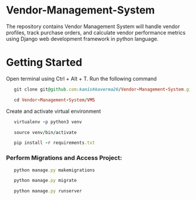 # Vendor-Management-System
The repository contains Vendor Management System will handle vendor profiles, track purchase orders, and calculate vendor performance metrics using Django web development framework in python language.

# Getting Started
Open terminal using Ctrl + Alt + T. Run the following command
```ruby 
   git clone git@github.com:kanishkaverma26/Vendor-Management-System.git
```
```ruby 
   cd Vendor-Management-System/VMS
```
Create and activate virtual environment <br>
```ruby
   virtualenv -p python3 venv
```
```ruby 
   source venv/bin/activate
``` 
```ruby 
   pip install -r requirements.txt
```
### Perform Migrations and Access Project:
```ruby 
   python manage.py makemigrations
```

```ruby 
   python manage.py migrate
``` 

```ruby 
   python manage.py runserver
``` 
